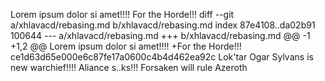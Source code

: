 Lorem ipsum dolor si amet!!!!
For the Horde!!!
diff --git a/xhlavacd/rebasing.md b/xhlavacd/rebasing.md
index 87e4108..da02b91 100644
--- a/xhlavacd/rebasing.md
+++ b/xhlavacd/rebasing.md
@@ -1 +1,2 @@
 Lorem ipsum dolor si amet!!!!
+For the Horde!!!
ce1d63d65e000e6c87fe17a0600c4b4d462ea92c
Lok'tar Ogar
Sylvans is new warchief!!!!
Aliance s..ks!!!
Forsaken will rule Azeroth
